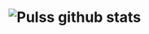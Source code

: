 

# ![Pulss github stats](https://github-readme-stats.vercel.app/api?username=Puls1337&show_icons=true&theme=tokyonight)

